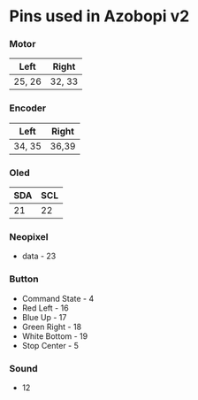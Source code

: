 # Pins used in Azobopi v2

### Motor

|   Left   | Right     |
|----------| --------- |
| 25, 26   | 32, 33    |


### Encoder

| Left     |  Right   |
|----------|----------|
|  34, 35  |   36,39  |

### Oled

| SDA | SCL |
|-----|-----|
| 21  | 22  |


### Neopixel
- data - 23

### Button
- Command State - 4
- Red Left - 16
- Blue Up - 17
- Green Right - 18
- White Bottom - 19
- Stop Center - 5

### Sound
- 12

